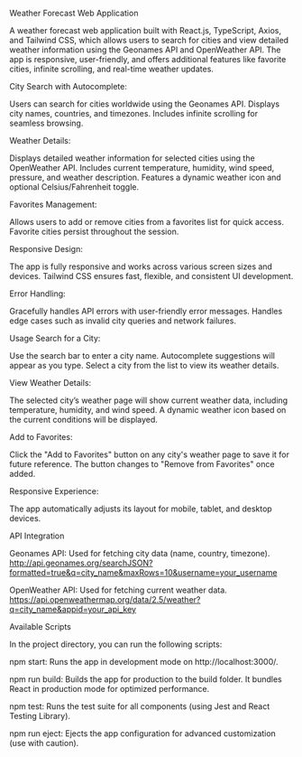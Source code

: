 Weather Forecast Web Application

A weather forecast web application built with React.js, TypeScript, Axios, and Tailwind CSS, which allows users to search for cities and view detailed weather information using the Geonames API and OpenWeather API. The app is responsive, user-friendly, and offers additional features like favorite cities, infinite scrolling, and real-time weather updates.


City Search with Autocomplete:

Users can search for cities worldwide using the Geonames API.
Displays city names, countries, and timezones.
Includes infinite scrolling for seamless browsing.

Weather Details:

Displays detailed weather information for selected cities using the OpenWeather API.
Includes current temperature, humidity, wind speed, pressure, and weather description.
Features a dynamic weather icon and optional Celsius/Fahrenheit toggle.

Favorites Management:

Allows users to add or remove cities from a favorites list for quick access.
Favorite cities persist throughout the session.

Responsive Design:

The app is fully responsive and works across various screen sizes and devices.
Tailwind CSS ensures fast, flexible, and consistent UI development.

Error Handling:

Gracefully handles API errors with user-friendly error messages.
Handles edge cases such as invalid city queries and network failures.

Usage
Search for a City:

Use the search bar to enter a city name. Autocomplete suggestions will appear as you type.
Select a city from the list to view its weather details.

View Weather Details:

The selected city’s weather page will show current weather data, including temperature, humidity, and wind speed.
A dynamic weather icon based on the current conditions will be displayed.

Add to Favorites:

Click the "Add to Favorites" button on any city's weather page to save it for future reference.
The button changes to "Remove from Favorites" once added.

Responsive Experience:

The app automatically adjusts its layout for mobile, tablet, and desktop devices.


API Integration

Geonames API:
Used for fetching city data (name, country, timezone).
http://api.geonames.org/searchJSON?formatted=true&q=city_name&maxRows=10&username=your_username


OpenWeather API:
Used for fetching current weather data.
https://api.openweathermap.org/data/2.5/weather?q=city_name&appid=your_api_key

Available Scripts

In the project directory, you can run the following scripts:

npm start: Runs the app in development mode on http://localhost:3000/.

npm run build: Builds the app for production to the build folder. It bundles React in production mode for optimized performance.

npm test: Runs the test suite for all components (using Jest and React Testing Library).

npm run eject: Ejects the app configuration for advanced customization (use with caution).